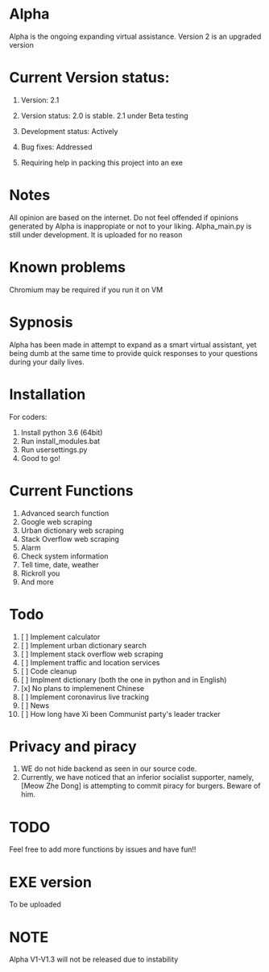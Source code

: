 # Alpha
Alpha is the ongoing expanding virtual assistance. Version 2 is an upgraded version

# Current Version status:
1. Version: 2.1

2. Version status: 2.0 is stable. 2.1 under Beta testing

3. Development status: Actively 

4. Bug fixes: Addressed

5. Requiring help in packing this project into an exe
# Notes
All opinion are based on the internet. Do not feel offended if opinions generated by Alpha is inappropiate or not to your liking.
Alpha_main.py is still under development. It is uploaded for no reason

# Known problems
Chromium may be required if you run it on VM
# Sypnosis 

Alpha has been made in attempt to expand as a smart virtual assistant, yet being dumb at the same time to provide quick responses to your questions during your daily lives.

# Installation
For coders:
1. Install python 3.6 (64bit)
2. Run install_modules.bat
3. Run usersettings.py
4. Good to go!

# Current Functions
1. Advanced search function
2. Google web scraping
3. Urban dictionary web scraping
4. Stack Overflow web scraping
5. Alarm
6. Check system information
7. Tell time, date, weather
8. Rickroll you
9. And more

# Todo

1. [ ] Implement calculator
2. [ ] Implement urban dictionary search
3. [ ] Implement stack overflow web scraping
4. [ ] Implement traffic and location services
5. [ ] Code cleanup
6. [ ] Implment dictionary (both the one in python and in English)
7. [x] No plans to implemenent Chinese
8. [ ] Implement coronavirus live tracking
9. [ ] News
10. [ ] How long have Xi been Communist party's leader tracker

# Privacy and piracy
1. WE do not hide backend as seen in our source code.
2. Currently, we have noticed that an inferior socialist supporter, namely, [Meow Zhe Dong] is attempting to commit piracy for burgers. Beware of him.

# TODO
Feel free to add more functions by issues and have fun!!


# EXE version
To be uploaded

# NOTE
Alpha V1-V1.3 will not be released due to instability
